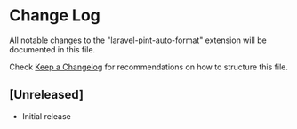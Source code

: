 # Change Log

All notable changes to the "laravel-pint-auto-format" extension will be documented in this file.

Check [Keep a Changelog](http://keepachangelog.com/) for recommendations on how to structure this file.

## [Unreleased]

- Initial release
